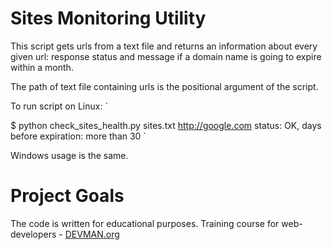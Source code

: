 # Sites Monitoring Utility

This script gets urls from a text file and returns an information about every given url: response status and message if a domain name is going to expire within a month.

The path of text file containing urls is the positional argument of the script.

To run script on Linux:
`

$ python check_sites_health.py sites.txt
http://google.com status: OK, days before expiration: more than 30
`

Windows usage is the same.

# Project Goals

The code is written for educational purposes. Training course for web-developers - [DEVMAN.org](https://devman.org)
